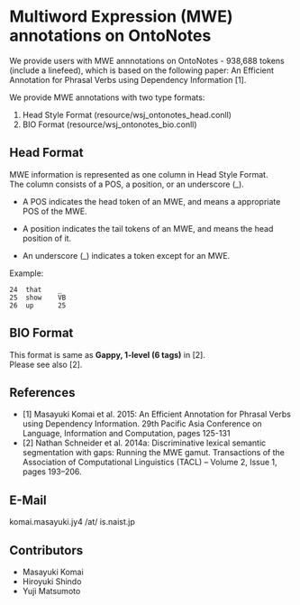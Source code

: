 # Multiword Expression (MWE) annotations on OntoNotes
We provide users with MWE annnotations on OntoNotes - 938,688 tokens (include a linefeed), which is based on the following paper: An Efficient Annotation for Phrasal Verbs using Dependency Information [1].

We provide MWE annotations with two type formats:

   1. Head Style Format	   (resource/wsj_ontonotes_head.conll)
   2. BIO Format	   (resource/wsj_ontonotes_bio.conll)

## Head Format

MWE information is represented as one column in Head Style Format. <br>
The column consists of a POS, a position, or an underscore (_).

- A POS indicates the head token of an MWE, and means a appropriate POS of the MWE.

- A position indicates the tail tokens of an MWE, and means the head position of it.

- An underscore (_) indicates a token except for an MWE.

Example: 

	24	that	_
	25	show	VB
	26	up		25

## BIO Format

This format is same as **Gappy, 1-level (6 tags)** in [2]. <br>
Please see also [2].

## References
- [1] Masayuki Komai et al. 2015: An Efficient Annotation for Phrasal Verbs using Dependency Information. 29th Pacific Asia Conference on Language, Information and Computation, pages 125-131
- [2] Nathan Schneider et al. 2014a: Discriminative lexical semantic
segmentation with gaps: Running the MWE gamut. Transactions of the Association of Computational Linguistics (TACL) – Volume 2, Issue 1, pages 193–206.

## E-Mail

komai.masayuki.jy4 /at/ is.naist.jp

## Contributors
- Masayuki Komai
- Hiroyuki Shindo
- Yuji Matsumoto